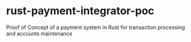 # rust-payment-integrator-poc
Proof of Concept of a payment system in Rust for transaction processing and accounts maintenance